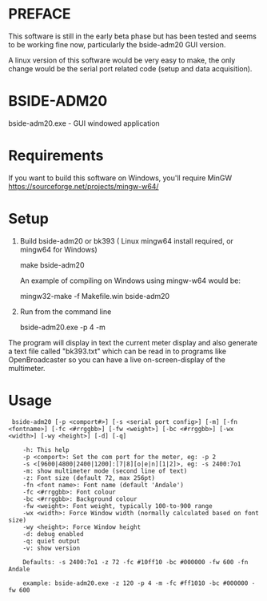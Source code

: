 # PREFACE

This software is still in the early beta phase but has been tested and seems to be working fine now, particularly the bside-adm20 GUI version.  

A linux version of this software would be very easy to make, the only change would be the serial port related code (setup and data acquisition).



# BSIDE-ADM20
bside-adm20.exe - GUI windowed application

# Requirements

If you want to build this software on Windows, you'll require MinGW https://sourceforge.net/projects/mingw-w64/

# Setup

1) Build bside-adm20 or bk393 ( Linux mingw64 install required, or mingw64 for Windows)
	 

	make bside-adm20
   
   An example of compiling on Windows using mingw-w64 would be:
   
   mingw32-make -f Makefile.win bside-adm20
   
	
2) Run from the command line

	bside-adm20.exe -p 4 -m

The program will display in text the current meter display and also generate a text file called "bk393.txt" which can be read in to programs like OpenBroadcaster so you can have a live on-screen-display of the multimeter.

# Usage


	 bside-adm20 [-p <comport#>] [-s <serial port config>] [-m] [-fn <fontname>] [-fc <#rrggbb>] [-fw <weight>] [-bc <#rrggbb>] [-wx <width>] [-wy <height>] [-d] [-q]

        -h: This help
        -p <comport>: Set the com port for the meter, eg: -p 2
        -s <[9600|4800|2400|1200]:[7|8][o|e|n][1|2]>, eg: -s 2400:7o1
        -m: show multimeter mode (second line of text)
        -z: Font size (default 72, max 256pt)
        -fn <font name>: Font name (default 'Andale')
        -fc <#rrggbb>: Font colour
        -bc <#rrggbb>: Background colour
        -fw <weight>: Font weight, typically 100-to-900 range
        -wx <width>: Force Window width (normally calculated based on font size)
        -wy <height>: Force Window height
        -d: debug enabled
        -q: quiet output
        -v: show version

        Defaults: -s 2400:7o1 -z 72 -fc #10ff10 -bc #000000 -fw 600 -fn Andale

        example: bside-adm20.exe -z 120 -p 4 -m -fc #ff1010 -bc #000000 -fw 600

